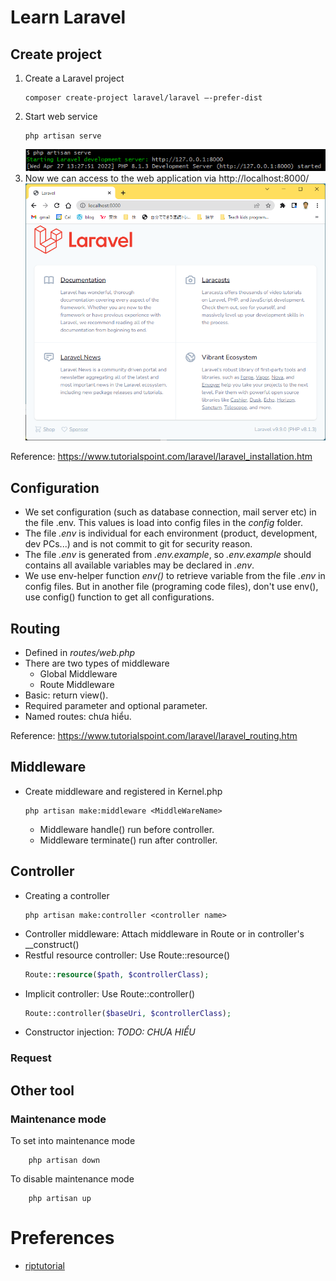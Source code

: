 # Learn Laravel

## Create project

1. Create a Laravel project
    ```shell
    composer create-project laravel/laravel –-prefer-dist
    ```
2. Start web service
    ```shell
    php artisan serve
    ```
    ![Top page](images/setupLaravel/artisanServe.png)
3. Now we can access to the web application via http://localhost:8000/
    ![Top page](images/setupLaravel/localhost.png)

Reference: https://www.tutorialspoint.com/laravel/laravel_installation.htm

## Configuration

* We set configuration (such as database connection, mail server etc) in the file .env. This values is load into config files in the *config* folder.
* The file *.env* is individual for each environment (product, development, dev PCs...) and is not commit to git for security reason.
* The file *.env* is generated from *.env.example*, so *.env.example* should contains all available variables may be declared in *.env*.
* We use env-helper function *env()* to retrieve variable from the file *.env* in config files. But in another file (programing code files), don't use env(), use config() function to get all configurations.

## Routing

* Defined in *routes/web.php*
* There are two types of middleware
    * Global Middleware
    * Route Middleware
* Basic: return view().
* Required parameter and optional parameter.
* Named routes: chưa hiểu.

Reference: https://www.tutorialspoint.com/laravel/laravel_routing.htm

## Middleware

* Create middleware and registered in Kernel.php
    ```shell
    php artisan make:middleware <MiddleWareName>
    ```
    * Middleware handle() run before controller.
    * Middleware terminate() run after controller.

## Controller

* Creating a controller
    ```shell
    php artisan make:controller <controller name>
    ````
* Controller middleware: Attach middleware in Route or in controller's __construct()
* Restful resource controller: Use Route::resource()
    ```php
    Route::resource($path, $controllerClass);     
    ```
* Implicit controller: Use Route::controller()
    ```php
    Route::controller($baseUri, $controllerClass);
    ```
* Constructor injection: *TODO: CHƯA HIỂU*

### Request

## Other tool

### Maintenance mode

To set into maintenance mode
```shell
    php artisan down
```

To disable maintenance mode
```shell
    php artisan up
```

# Preferences

* [riptutorial](https://riptutorial.com/Download/laravel.pdf)